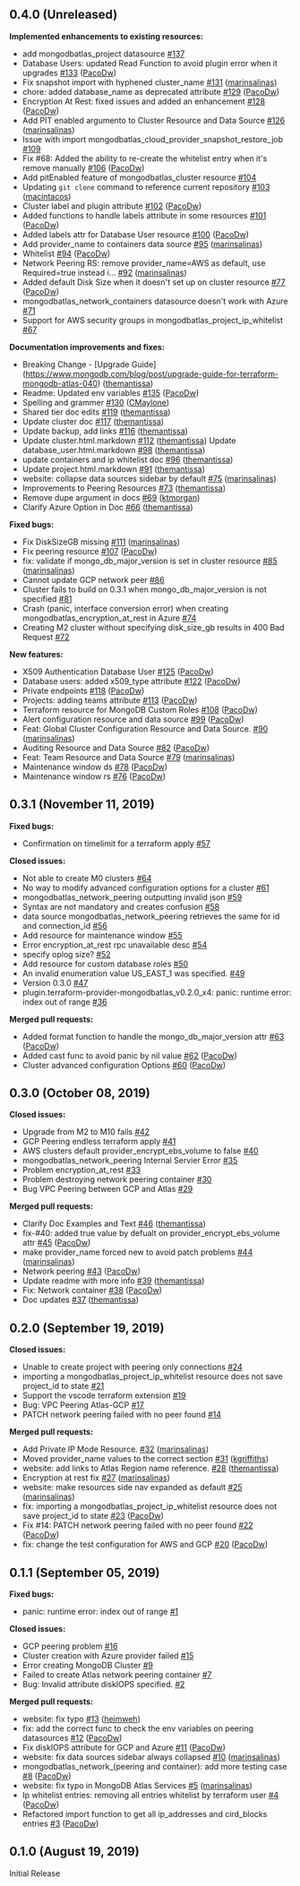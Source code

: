 ## 0.4.0 (Unreleased)

**Implemented enhancements to existing resources:**

- add mongodbatlas\_project datasource [\#137](https://github.com/terraform-providers/terraform-provider-mongodbatlas/issues/137)
- Database Users: updated Read Function to avoid plugin error when it upgrades [\#133](https://github.com/terraform-providers/terraform-provider-mongodbatlas/pull/133) ([PacoDw](https://github.com/PacoDw))
- Fix snapshot import with hyphened cluster\_name [\#131](https://github.com/terraform-providers/terraform-provider-mongodbatlas/pull/131) ([marinsalinas](https://github.com/marinsalinas))
- chore: added database\_name as deprecated attribute [\#129](https://github.com/terraform-providers/terraform-provider-mongodbatlas/pull/129) ([PacoDw](https://github.com/PacoDw))
- Encryption At Rest: fixed issues and added an enhancement [\#128](https://github.com/terraform-providers/terraform-provider-mongodbatlas/pull/128) ([PacoDw](https://github.com/PacoDw))
- Add PIT enabled argumento to Cluster Resource and Data Source [\#126](https://github.com/terraform-providers/terraform-provider-mongodbatlas/pull/126) ([marinsalinas](https://github.com/marinsalinas))
- Issue with import  mongodbatlas\_cloud\_provider\_snapshot\_restore\_job [\#109](https://github.com/terraform-providers/terraform-provider-mongodbatlas/issues/109)
- Fix \#68: Added the ability to re-create the whitelist entry when it's remove manually [\#106](https://github.com/terraform-providers/terraform-provider-mongodbatlas/pull/106) ([PacoDw](https://github.com/PacoDw))
- Add pitEnabled feature of mongodbatlas\_cluster resource [\#104](https://github.com/terraform-providers/terraform-provider-mongodbatlas/issues/104)
- Updating `git clone` command to reference current repository [\#103](https://github.com/terraform-providers/terraform-provider-mongodbatlas/pull/103) ([macintacos](https://github.com/macintacos))
- Cluster label and plugin attribute [\#102](https://github.com/terraform-providers/terraform-provider-mongodbatlas/pull/102) ([PacoDw](https://github.com/PacoDw))
- Added functions to handle labels attribute in some resources [\#101](https://github.com/terraform-providers/terraform-provider-mongodbatlas/pull/101) ([PacoDw](https://github.com/PacoDw))
- Added labels attr for Database User resource [\#100](https://github.com/terraform-providers/terraform-provider-mongodbatlas/pull/100) ([PacoDw](https://github.com/PacoDw))
- Add provider\_name to containers data source [\#95](https://github.com/terraform-providers/terraform-provider-mongodbatlas/pull/95) ([marinsalinas](https://github.com/marinsalinas))
- Whitelist [\#94](https://github.com/terraform-providers/terraform-provider-mongodbatlas/pull/94) ([PacoDw](https://github.com/PacoDw))
- Network Peering RS: remove provider\_name=AWS as default, use Required=true instead i… [\#92](https://github.com/terraform-providers/terraform-provider-mongodbatlas/pull/92) ([marinsalinas](https://github.com/marinsalinas))
- Added default Disk Size when it doesn't set up on cluster resource [\#77](https://github.com/terraform-providers/terraform-provider-mongodbatlas/pull/77) ([PacoDw](https://github.com/PacoDw))
- mongodbatlas\_network\_containers datasource doesn't work with Azure [\#71](https://github.com/terraform-providers/terraform-provider-mongodbatlas/issues/71)
- Support for AWS security groups in mongodbatlas\_project\_ip\_whitelist [\#67](https://github.com/terraform-providers/terraform-provider-mongodbatlas/issues/67)

**Documentation improvements and fixes:**

- Breaking Change - [Upgrade Guide] (https://www.mongodb.com/blog/post/upgrade-guide-for-terraform-mongodb-atlas-040) ([themantissa](https://github.com/themantissa))
- Readme: Updated env variables [\#135](https://github.com/terraform-providers/terraform-provider-mongodbatlas/pull/135) ([PacoDw](https://github.com/PacoDw))
- Spelling and grammer [\#130](https://github.com/terraform-providers/terraform-provider-mongodbatlas/pull/130) ([CMaylone](https://github.com/CMaylone))
- Shared tier doc edits [\#119](https://github.com/terraform-providers/terraform-provider-mongodbatlas/pull/119) ([themantissa](https://github.com/themantissa))
- Update cluster doc [\#117](https://github.com/terraform-providers/terraform-provider-mongodbatlas/pull/117) ([themantissa](https://github.com/themantissa))
- Update backup, add links [\#116](https://github.com/terraform-providers/terraform-provider-mongodbatlas/pull/116) ([themantissa](https://github.com/themantissa))
- Update cluster.html.markdown [\#112](https://github.com/terraform-providers/terraform-provider-mongodbatlas/pull/112) ([themantissa](https://github.com/themantissa))
Update database\_user.html.markdown [\#98](https://github.com/terraform-providers/terraform-provider-mongodbatlas/pull/98) ([themantissa](https://github.com/themantissa))
- update containers and ip whitelist doc [\#96](https://github.com/terraform-providers/terraform-provider-mongodbatlas/pull/96) ([themantissa](https://github.com/themantissa))
- Update project.html.markdown [\#91](https://github.com/terraform-providers/terraform-provider-mongodbatlas/pull/91) ([themantissa](https://github.com/themantissa))
- website: collapse data sources sidebar by default [\#75](https://github.com/terraform-providers/terraform-provider-mongodbatlas/pull/75) ([marinsalinas](https://github.com/marinsalinas))
- Improvements to Peering Resources [\#73](https://github.com/terraform-providers/terraform-provider-mongodbatlas/pull/73) ([themantissa](https://github.com/themantissa))
- Remove dupe argument in docs [\#69](https://github.com/terraform-providers/terraform-provider-mongodbatlas/pull/69) ([ktmorgan](https://github.com/ktmorgan))
- Clarify Azure Option in Doc [\#66](https://github.com/terraform-providers/terraform-provider-mongodbatlas/pull/66) ([themantissa](https://github.com/themantissa))


**Fixed bugs:**

- Fix DiskSizeGB missing [\#111](https://github.com/terraform-providers/terraform-provider-mongodbatlas/pull/111) ([marinsalinas](https://github.com/marinsalinas))
- Fix peering resource [\#107](https://github.com/terraform-providers/terraform-provider-mongodbatlas/pull/107) ([PacoDw](https://github.com/PacoDw))
- fix: validate if mongo\_db\_major\_version is set in cluster resource [\#85](https://github.com/terraform-providers/terraform-provider-mongodbatlas/pull/85) ([marinsalinas](https://github.com/marinsalinas))
- Cannot update GCP network peer [\#86](https://github.com/terraform-providers/terraform-provider-mongodbatlas/issues/86)
- Cluster fails to build on 0.3.1 when mongo\_db\_major\_version is not specified [\#81](https://github.com/terraform-providers/terraform-provider-mongodbatlas/issues/81)
- Crash \(panic, interface conversion error\) when creating mongodbatlas\_encryption\_at\_rest in Azure [\#74](https://github.com/terraform-providers/terraform-provider-mongodbatlas/issues/74)
- Creating M2 cluster without specifying disk\_size\_gb results in 400 Bad Request [\#72](https://github.com/terraform-providers/terraform-provider-mongodbatlas/issues/72)

**New features:**

- X509 Authentication Database User [\#125](https://github.com/terraform-providers/terraform-provider-mongodbatlas/pull/125) ([PacoDw](https://github.com/PacoDw))
- Database users: added x509\_type attribute [\#122](https://github.com/terraform-providers/terraform-provider-mongodbatlas/pull/122) ([PacoDw](https://github.com/PacoDw))
- Private endpoints [\#118](https://github.com/terraform-providers/terraform-provider-mongodbatlas/pull/118) ([PacoDw](https://github.com/PacoDw))
- Projects: adding teams attribute [\#113](https://github.com/terraform-providers/terraform-provider-mongodbatlas/pull/113) ([PacoDw](https://github.com/PacoDw))
- Terraform resource for MongoDB Custom Roles [\#108](https://github.com/terraform-providers/terraform-provider-mongodbatlas/pull/108) ([PacoDw](https://github.com/PacoDw))
- Alert configuration resource and data source [\#99](https://github.com/terraform-providers/terraform-provider-mongodbatlas/pull/99) ([PacoDw](https://github.com/PacoDw))
- Feat: Global Cluster Configuration Resource and Data Source. [\#90](https://github.com/terraform-providers/terraform-provider-mongodbatlas/pull/90) ([marinsalinas](https://github.com/marinsalinas))
- Auditing Resource and Data Source [\#82](https://github.com/terraform-providers/terraform-provider-mongodbatlas/pull/82) ([PacoDw](https://github.com/PacoDw))
- Feat: Team Resource and Data Source [\#79](https://github.com/terraform-providers/terraform-provider-mongodbatlas/pull/79) ([marinsalinas](https://github.com/marinsalinas))
- Maintenance window ds [\#78](https://github.com/terraform-providers/terraform-provider-mongodbatlas/pull/78) ([PacoDw](https://github.com/PacoDw))
- Maintenance window rs [\#76](https://github.com/terraform-providers/terraform-provider-mongodbatlas/pull/76) ([PacoDw](https://github.com/PacoDw))

## 0.3.1 (November 11, 2019)

**Fixed bugs:**

- Confirmation on timelimit for a terraform apply [\#57](https://github.com/terraform-providers/terraform-provider-mongodbatlas/issues/57)

**Closed issues:**

- Not able to create M0 clusters [\#64](https://github.com/terraform-providers/terraform-provider-mongodbatlas/issues/64)
- No way to modify advanced configuration options for a cluster [\#61](https://github.com/terraform-providers/terraform-provider-mongodbatlas/issues/61)
- mongodbatlas\_network\_peering outputting invalid json [\#59](https://github.com/terraform-providers/terraform-provider-mongodbatlas/issues/59)
- Syntax are not mandatory and creates confusion [\#58](https://github.com/terraform-providers/terraform-provider-mongodbatlas/issues/58)
- data source mongodbatlas\_network\_peering retrieves the same for id and connection\_id [\#56](https://github.com/terraform-providers/terraform-provider-mongodbatlas/issues/56)
- Add resource for maintenance window [\#55](https://github.com/terraform-providers/terraform-provider-mongodbatlas/issues/55)
- Error encryption\_at\_rest  rpc unavailable desc [\#54](https://github.com/terraform-providers/terraform-provider-mongodbatlas/issues/54)
- specify oplog size? [\#52](https://github.com/terraform-providers/terraform-provider-mongodbatlas/issues/52)
- Add resource for custom database roles [\#50](https://github.com/terraform-providers/terraform-provider-mongodbatlas/issues/50)
- An invalid enumeration value US\_EAST\_1 was specified. [\#49](https://github.com/terraform-providers/terraform-provider-mongodbatlas/issues/49)
- Version 0.3.0 [\#47](https://github.com/terraform-providers/terraform-provider-mongodbatlas/issues/47)
- plugin.terraform-provider-mongodbatlas\_v0.2.0\_x4: panic: runtime error: index out of range [\#36](https://github.com/terraform-providers/terraform-provider-mongodbatlas/issues/36)

**Merged pull requests:**

- Added format function to handle the mongo\_db\_major\_version attr [\#63](https://github.com/terraform-providers/terraform-provider-mongodbatlas/pull/63) ([PacoDw](https://github.com/PacoDw))
- Added cast func to avoid panic by nil value [\#62](https://github.com/terraform-providers/terraform-provider-mongodbatlas/pull/62) ([PacoDw](https://github.com/PacoDw))
- Cluster advanced configuration Options [\#60](https://github.com/terraform-providers/terraform-provider-mongodbatlas/pull/60) ([PacoDw](https://github.com/PacoDw))

## 0.3.0 (October 08, 2019)

**Closed issues:**

- Upgrade from M2 to M10 fails [\#42](https://github.com/terraform-providers/terraform-provider-mongodbatlas/issues/42)
- GCP Peering endless terraform apply [\#41](https://github.com/terraform-providers/terraform-provider-mongodbatlas/issues/41)
- AWS clusters default provider\_encrypt\_ebs\_volume to false [\#40](https://github.com/terraform-providers/terraform-provider-mongodbatlas/issues/40)
- mongodbatlas\_network\_peering Internal Servier Error [\#35](https://github.com/terraform-providers/terraform-provider-mongodbatlas/issues/35)
- Problem encryption\_at\_rest [\#33](https://github.com/terraform-providers/terraform-provider-mongodbatlas/issues/33)
- Problem destroying network peering container [\#30](https://github.com/terraform-providers/terraform-provider-mongodbatlas/issues/30)
- Bug VPC Peering between GCP and Atlas [\#29](https://github.com/terraform-providers/terraform-provider-mongodbatlas/issues/29)

**Merged pull requests:**

- Clarify Doc Examples and Text [\#46](https://github.com/terraform-providers/terraform-provider-mongodbatlas/pull/46) ([themantissa](https://github.com/themantissa))
- fix-\#40: added true value by defualt on provider\_encrypt\_ebs\_volume attr [\#45](https://github.com/terraform-providers/terraform-provider-mongodbatlas/pull/45) ([PacoDw](https://github.com/PacoDw))
- make provider\_name forced new to avoid patch problems [\#44](https://github.com/terraform-providers/terraform-provider-mongodbatlas/pull/44) ([marinsalinas](https://github.com/marinsalinas))
- Network peering [\#43](https://github.com/terraform-providers/terraform-provider-mongodbatlas/pull/43) ([PacoDw](https://github.com/PacoDw))
- Update readme with more info [\#39](https://github.com/terraform-providers/terraform-provider-mongodbatlas/pull/39) ([themantissa](https://github.com/themantissa))
- Fix: Network container [\#38](https://github.com/terraform-providers/terraform-provider-mongodbatlas/pull/38) ([PacoDw](https://github.com/PacoDw))
- Doc updates [\#37](https://github.com/terraform-providers/terraform-provider-mongodbatlas/pull/37) ([themantissa](https://github.com/themantissa))

## 0.2.0 (September 19, 2019)

**Closed issues:**

- Unable to create project with peering only connections [\#24](https://github.com/terraform-providers/terraform-provider-mongodbatlas/issues/24)
- importing a mongodbatlas\_project\_ip\_whitelist resource does not save project\_id to state [\#21](https://github.com/terraform-providers/terraform-provider-mongodbatlas/issues/21)
- Support the vscode terraform extension [\#19](https://github.com/terraform-providers/terraform-provider-mongodbatlas/issues/19)
- Bug: VPC Peering Atlas-GCP [\#17](https://github.com/terraform-providers/terraform-provider-mongodbatlas/issues/17)
- PATCH network peering failed with no peer found [\#14](https://github.com/terraform-providers/terraform-provider-mongodbatlas/issues/14)

**Merged pull requests:**

- Add Private IP Mode Resource. [\#32](https://github.com/terraform-providers/terraform-provider-mongodbatlas/pull/32) ([marinsalinas](https://github.com/marinsalinas))
- Moved provider\_name values to the correct section [\#31](https://github.com/terraform-providers/terraform-provider-mongodbatlas/pull/31) ([kgriffiths](https://github.com/kgriffiths))
- website: add links to Atlas Region name reference. [\#28](https://github.com/terraform-providers/terraform-provider-mongodbatlas/pull/28) ([themantissa](https://github.com/themantissa))
- Encryption at rest fix [\#27](https://github.com/terraform-providers/terraform-provider-mongodbatlas/pull/27) ([marinsalinas](https://github.com/marinsalinas))
- website: make resources side nav expanded as default [\#25](https://github.com/terraform-providers/terraform-provider-mongodbatlas/pull/25) ([marinsalinas](https://github.com/marinsalinas))
- fix: importing a mongodbatlas\_project\_ip\_whitelist resource does not save project\_id to state [\#23](https://github.com/terraform-providers/terraform-provider-mongodbatlas/pull/23) ([PacoDw](https://github.com/PacoDw))
- Fix \#14: PATCH network peering failed with no peer found [\#22](https://github.com/terraform-providers/terraform-provider-mongodbatlas/pull/22) ([PacoDw](https://github.com/PacoDw))
- fix: change the test configuration for AWS and GCP [\#20](https://github.com/terraform-providers/terraform-provider-mongodbatlas/pull/20) ([PacoDw](https://github.com/PacoDw))


## 0.1.1 (September 05, 2019)

**Fixed bugs:**

- panic: runtime error: index out of range [\#1](https://github.com/terraform-providers/terraform-provider-mongodbatlas/issues/1)

**Closed issues:**

- GCP peering problem [\#16](https://github.com/terraform-providers/terraform-provider-mongodbatlas/issues/16)
- Cluster creation with Azure provider failed [\#15](https://github.com/terraform-providers/terraform-provider-mongodbatlas/issues/15)
- Error creating MongoDB Cluster [\#9](https://github.com/terraform-providers/terraform-provider-mongodbatlas/issues/9)
- Failed to create Atlas network peering container [\#7](https://github.com/terraform-providers/terraform-provider-mongodbatlas/issues/7)
- Bug: Invalid attribute diskIOPS specified. [\#2](https://github.com/terraform-providers/terraform-provider-mongodbatlas/issues/2)

**Merged pull requests:**

- website: fix typo [\#13](https://github.com/terraform-providers/terraform-provider-mongodbatlas/pull/13) ([heimweh](https://github.com/heimweh))
- fix: add the correct func to check the env variables on peering datasources [\#12](https://github.com/terraform-providers/terraform-provider-mongodbatlas/pull/12) ([PacoDw](https://github.com/PacoDw))
- Fix diskIOPS attribute for GCP and Azure [\#11](https://github.com/terraform-providers/terraform-provider-mongodbatlas/pull/11) ([PacoDw](https://github.com/PacoDw))
- website: fix data sources sidebar always collapsed [\#10](https://github.com/terraform-providers/terraform-provider-mongodbatlas/pull/10) ([marinsalinas](https://github.com/marinsalinas))
- mongodbatlas\_network\_\(peering and container\): add more testing case [\#8](https://github.com/terraform-providers/terraform-provider-mongodbatlas/pull/8) ([PacoDw](https://github.com/PacoDw))
- website: fix typo in MongoDB Atlas Services [\#5](https://github.com/terraform-providers/terraform-provider-mongodbatlas/pull/5) ([marinsalinas](https://github.com/marinsalinas))
- Ip whitelist entries: removing all entries whitelist by terraform user [\#4](https://github.com/terraform-providers/terraform-provider-mongodbatlas/pull/4) ([PacoDw](https://github.com/PacoDw))
- Refactored import function to get all ip\_addresses and cird\_blocks entries [\#3](https://github.com/terraform-providers/terraform-provider-mongodbatlas/pull/3) ([PacoDw](https://github.com/PacoDw))


## 0.1.0 (August 19, 2019)

Initial Release
